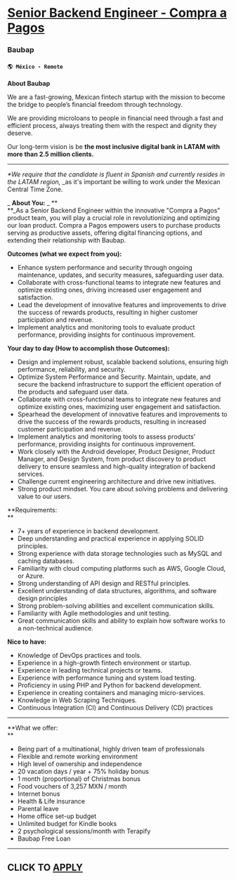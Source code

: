 # [Senior Backend Engineer - Compra a Pagos](https://www.remotewlb.com/apply/senior-backend-engineer-compra-a-pagos)  
### Baubap  
#### `🌎 México - Remote`  

**About Baubap**

We are a fast-growing, Mexican fintech startup with the mission to become the bridge to people’s financial freedom through technology.

We are providing microloans to people in financial need through a fast and efficient process, always treating them with the respect and dignity they deserve.

Our long-term vision is be **the most inclusive digital bank in LATAM with more than 2.5 million clients.**

* * *

_*We require that the candidate is fluent in Spanish and currently resides in the LATAM region,_ _as it's important be willing to work under the Mexican Central Time Zone.  
  
  
_ **About You:** _ **  
**_As a Senior Backend Engineer within the innovative "Compra a Pagos" product team, you will play a crucial role in revolutionizing and optimizing our loan product. Compra a Pagos empowers users to purchase products serving as productive assets, offering digital financing options, and extending their relationship with Baubap.  
  

**Outcomes (what we expect from you):**

  * Enhance system performance and security through ongoing maintenance, updates, and security measures, safeguarding user data.
  * Collaborate with cross-functional teams to integrate new features and optimize existing ones, driving increased user engagement and satisfaction.
  * Lead the development of innovative features and improvements to drive the success of rewards products, resulting in higher customer participation and revenue.
  * Implement analytics and monitoring tools to evaluate product performance, providing insights for continuous improvement.  
  

**Your day to day (How to accomplish those Outcomes):**

  * Design and implement robust, scalable backend solutions, ensuring high performance, reliability, and security.
  * Optimize System Performance and Security. Maintain, update, and secure the backend infrastructure to support the efficient operation of the products and safeguard user data.
  * Collaborate with cross-functional teams to integrate new features and optimize existing ones, maximizing user engagement and satisfaction.
  * Spearhead the development of innovative features and improvements to drive the success of the rewards products, resulting in increased customer participation and revenue.
  * Implement analytics and monitoring tools to assess products' performance, providing insights for continuous improvement.
  * Work closely with the Android developer, Product Designer, Product Manager, and Design System, from product discovery to product delivery to ensure seamless and high-quality integration of backend services.
  * Challenge current engineering architecture and drive new initiatives.
  * Strong product mindset. You care about solving problems and delivering value to our users.

**Requirements:  
**

  * 7+ years of experience in backend development.
  * Deep understanding and practical experience in applying SOLID principles.
  * Strong experience with data storage technologies such as MySQL and caching databases.
  * Familiarity with cloud computing platforms such as AWS, Google Cloud, or Azure.
  * Strong understanding of API design and RESTful principles.
  * Excellent understanding of data structures, algorithms, and software design principles
  * Strong problem-solving abilities and excellent communication skills.
  * Familiarity with Agile methodologies and unit testing.
  * Great communication skills and ability to explain how software works to a non-technical audience.

**Nice to have:**

  * Knowledge of DevOps practices and tools.
  * Experience in a high-growth fintech environment or startup.
  * Experience in leading technical projects or teams.
  * Experience with performance tuning and system load testing.
  * Proficiency in using PHP and Python for backend development.
  * Experience in creating containers and managing micro-services.
  * Knowledge in Web Scraping Techniques.
  * Continuous Integration (CI) and Continuous Delivery (CD) practices  
  

****

**What we offer:  
**

  * Being part of a multinational, highly driven team of professionals
  * Flexible and remote working environment
  * High level of ownership and independence
  * 20 vacation days / year + 75% holiday bonus
  * 1 month (proportional) of Christmas bonus
  * Food vouchers of 3,257 MXN / month
  * Internet bonus
  * Health & Life insurance
  * Parental leave 
  * Home office set-up budget
  * Unlimited budget for Kindle books
  * 2 psychological sessions/month with Terapify
  * Baubap Free Loan

****

  
## CLICK TO [APPLY](https://www.remotewlb.com/apply/senior-backend-engineer-compra-a-pagos)

